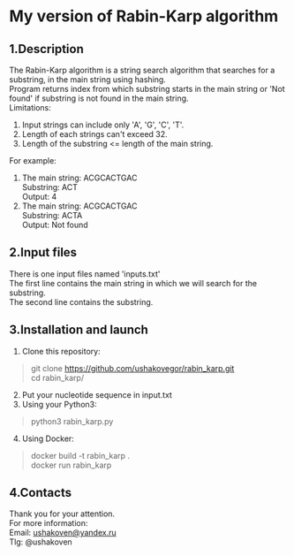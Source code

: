# My version of Rabin-Karp algorithm
## 1.Description
The Rabin-Karp algorithm is a string search algorithm that searches for a substring, in the main string using hashing.  
Program returns index from which substring starts in the main string or 'Not found' if substring is not found in the main string.  
Limitations:  
1) Input strings can include only 'A', 'G', 'C', 'T'.  
2) Length of each strings can't exceed 32.  
3) Length of the substring <= length of the main string.  

For example:
1) The main string: ACGCACTGAC  
   Substring: ACT  
   Output: 4  
2) The main string: ACGCACTGAC  
   Substring: ACTA  
   Output: Not found  
## 2.Input files
There is one input files named 'inputs.txt'  
The first line contains the main string in which we will search for the substring.  
The second line contains the substring.  
## 3.Installation and launch
1) Clone this repository:
>git clone https://github.com/ushakovegor/rabin_karp.git  
>cd rabin_karp/
2) Put your nucleotide sequence in input.txt
3) Using your Python3:
> python3 rabin_karp.py  
4) Using Docker:
>docker build -t rabin_karp .  
>docker run rabin_karp
## 4.Contacts
Thank you for your attention.  
For more information:  
Email: ushakoven@yandex.ru  
Tlg: @ushakoven
